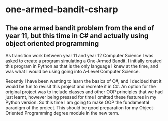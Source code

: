 # one-armed-bandit-csharp

<h2>The one armed bandit problem from the end of year 11, but this time in C# and actually using object oriented programming</h2>

As transition work between year 11 and year 12 Computer Science I was asked to create a program simulating a One-Armed Bandit. I initially created this program in Python as that is the only language I knew at the time, and was what I would be using going into A-Level Computer Science. 

Recently I have been wanting to learn the basics of C#, and I decided that it would be fun to revisit this project and recreate it in C#. An option for the original project was to include classes and other OOP principles that we had just learnt, however being pressed for time I omitted these features in my Python version. So this time I am going to make OOP the fundamental paradigm of the project. This should be good preparation for my Object-Oriented Programming degree module in the new term.

